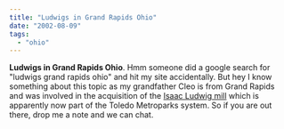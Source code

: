 ```yaml
---
title: "Ludwigs in Grand Rapids Ohio"
date: "2002-08-09"
tags: 
  - "ohio"
---
```


**Ludwigs in Grand Rapids Ohio**. Hmm someone did a google search for "ludwigs grand rapids ohio" and hit my site accidentally. But hey I know something about this topic as my grandfather Cleo is from Grand Rapids and was involved in the acquisition of the [Isaac Ludwig mill](http://www.metroparkstoledo.com/canal.html) which is apparently now part of the Toledo Metroparks system. So if you are out there, drop me a note and we can chat.
